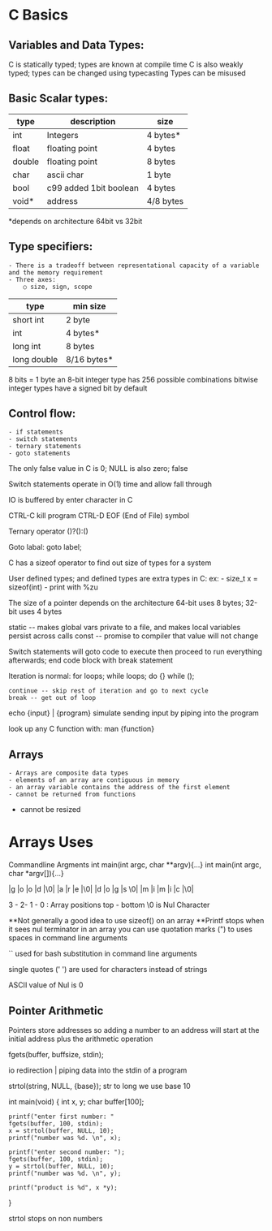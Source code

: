 # C Basics
## Variables and Data Types:
C is statically typed; types are known at compile time
C is also weakly typed; types can be changed using typecasting
Types can be misused

## Basic Scalar types:
|type	|description	|size|
|---|---|---|
|int	|Integers	|4 bytes*|
|float	|floating point	|4 bytes|
|double	|floating point	|8 bytes|
|char	|ascii char	|1 byte|
|bool	|c99 added 1bit boolean	|4 bytes|
|void*	|address	|4/8 bytes|

*depends on architecture 64bit vs 32bit

## Type specifiers:
	- There is a tradeoff between representational capacity of a variable and the memory requirement
	- Three axes:
		○ size, sign, scope

|type	|min size|
|---|---|
|short int |2 byte|
|int	|4 bytes*
|long int	|8 bytes
|long double	|8/16 bytes*|

8 bits = 1 byte
an 8-bit integer type has 256 possible combinations bitwise
integer types have a signed bit by default

## Control flow:
	- if statements
	- switch statements
	- ternary statements
	- goto statements

The only false value in C is 0; NULL is also zero; false

Switch statements operate in O(1) time and allow fall through

IO is buffered by enter character in C

CTRL-C kill program	CTRL-D EOF (End of File) symbol

Ternary operator
(<condition>)?(<if-true>):(<if-false>)

Goto
labal:
goto label;

C has a sizeof operator to find out size of types for a system

User defined types; and defined types are extra types in C:
	ex:
		- size_t x = sizeof(int)
		- print with %zu

The size of a pointer depends on the architecture
	64-bit uses 8 bytes; 32-bit uses 4 bytes

static -- makes global vars private to a file, and makes local variables persist across calls
const -- promise to compiler that value will not change

Switch statements will goto code to execute then proceed to run everything afterwards; end code block with break statement

Iteration is normal:
	for loops;
	while loops;
	do {<statements>} while (<condition>);

	continue -- skip rest of iteration and go to next cycle
	break -- get out of loop

echo {input} | {program}	simulate sending input by piping into the program

look up any C function with: man {function}

## Arrays
	- Arrays are composite data types
	- elements of an array are contiguous in memory
	- an array variable contains the address of the first element
	- cannot be returned from functions
  - cannot be resized

# Arrays Uses
Commandline Argments
int main(int argc, char **argv){...}
int main(int argc, char *argv[]){...}

|g	|o	|o	|d	|\0|
|a	|r	|e	|\0|
|d	|o	|g	|s	\0|
|m	|i	|m	|i	|c	|\0|

3 - 2- 1 - 0 : Array positions top - bottom
\0 is Nul Character

**Not generally a good idea to use sizeof() on an array
**Printf stops when it sees nul terminator in an array
you can use quotation marks (") to uses spaces in command line arguments

`` used for bash substitution in command line arguments

single quotes (' ') are used for characters instead of strings

ASCII value of Nul is 0

## Pointer Arithmetic
Pointers store addresses so adding a number to an address will start at the initial address plus the arithmetic operation

fgets(buffer, buffsize, stdin);

io redirection | piping data into the stdin of a program

strtol(string, NULL, {base});	str to long we use base 10

int main(void) {
	int x, y;
	char buffer[100];

	printf("enter first number: "
	fgets(buffer, 100, stdin);
	x = strtol(buffer, NULL, 10);
	printf("number was %d. \n", x);

	printf("enter second number: ");
	fgets(buffer, 100, stdin);
	y = strtol(buffer, NULL, 10);
	printf("number was %d. \n", y);

	printf("product is %d", x *y);
}

strtol stops on non numbers
